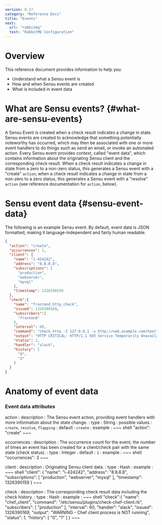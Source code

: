 ```yaml
---
version: 0.17
category: "Reference Docs"
title: "Events"
next:
  url: "rabbitmq"
  text: "RabbitMQ Configuration"
---
```


# Overview

This reference document provides information to help you:

- Understand what a Sensu event is
- How and when Sensu events are created
- What is included in event data

# What are Sensu events? {#what-are-sensu-events}

A Sensu Event is created when a check result indicates a change in state. Sensu events are created to acknowledge that something potentially noteworthy has occurred, which may then be associated with one or more event handlers to do things such as send an email, or invoke an automated action. Every Sensu event provides context, called "event data", which contains information about the originating Sensu client and the corresponding check result. When a check result indicates a change in state from a zero to a non-zero status, this generates a Sensu event with a "create" `action`; when a check result indicates a change in state from a non-zero to a zero status, this generates a Sensu event with a "resolve" `action` (see reference documentation for `action`, below).

# Sensu event data {#sensu-event-data}

The following is an example Sensu event. By default, event data is JSON formatted, making it language-independent and fairly human readable.

~~~ json
{
  "action": "create",
  "occurrences": 1,
  "client": {
    "name": "i-424242",
    "address": "8.8.8.8",
    "subscriptions": [
      "production",
      "webserver",
      "mysql"
    ],
    "timestamp": 1326390159
  },
  "check":{
    "name": "frontend_http_check",
    "issued": 1326390169,
    "subscribers":[
      "frontend"
    ],
    "interval": 60,
    "command": "check_http -I 127.0.0.1 -u http://web.example.com/healthcheck.html -R 'pageok'",
    "output": "HTTP CRITICAL: HTTP/1.1 503 Service Temporarily Unavailable",
    "status": 2,
    "handler": "slack",
    "history": [
      "0",
      "2"
    ]
  }
}
~~~

# Anatomy of event data

### Event data attributes

action
: description
  : The Sensu event action, providing event handlers with more information about the state change.
: type
  : String
: possible values
  : `create`, `resolve`, `flapping`
: default
  : `create`
: example
  : ~~~ shell
    "action": "create"
    ~~~

occurrences
: description
  : The occurrence count for the event; the number of times an event has been created for a client/check pair with the same state (check status).
: type
  : Integer
: default
  : `1`
: example
  : ~~~ shell
    "occurrences": 3
    ~~~

client
: description
  : Originating Sensu client data.
: type
  : Hash
: example
  : ~~~ shell
    "client": {
      "name": "i-424242",
      "address": "8.8.8.8",
      "subscriptions": [
        "production",
        "webserver",
        "mysql"
      ],
      "timestamp": 1326390159
    }
    ~~~

check
: description
  : The corresponding check result data including the check history.
: type
  : Hash
: example
  : ~~~ shell
    "check":{
      "name": "chef_client",
      "command": "/etc/sensu/plugins/check-chef-client.rb",
      "subscribers": [
        "production"
      ],
      "interval": 60,
      "handler": "slack",
      "issued": 1326390169,
      "output": "WARNING - Chef client process is NOT running",
      "status": 1,
      "history": [
        "0",
        "1"
      ]
    }
    ~~~
